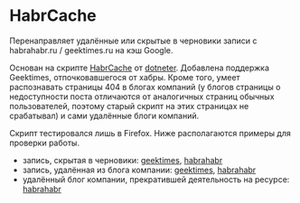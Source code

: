 # HabrCache
Перенаправляет удалённые или скрытые в черновики записи с habrahabr.ru / geektimes.ru на кэш Google.

Основан на скрипте [HabrCache](https://userscripts-mirror.org/scripts/show/136481) от [dotneter](https://userscripts-mirror.org/users/138395.html). Добавлена поддержка Geektimes, отпочковавшегося от хабры. Кроме того, умеет распознавать страницы 404 в блогах компаний (у блогов страницы о недоступности поста отличаются от аналогичных страниц обычных пользователей, поэтому старый скрипт на этих страницах не срабатывал) и сами удалённые блоги компаний.

Скрипт тестировался лишь в Firefox. Ниже располагаются примеры для проверки работы.

* запись, скрытая в черновики: [geektimes](https://geektimes.ru/post/269660/), [habrahabr](https://habrahabr.ru/post/161695/)
* запись, удалённая из блога компании: [geektimes](https://geektimes.ru/company/ua-hosting/blog/251006/), [habrahabr](https://habrahabr.ru/company/muk/blog/255299/)
* удалённый блог компании, прекратившей деятельность на ресурсе: [habrahabr](https://habrahabr.ru/company/teradata/blog/)
